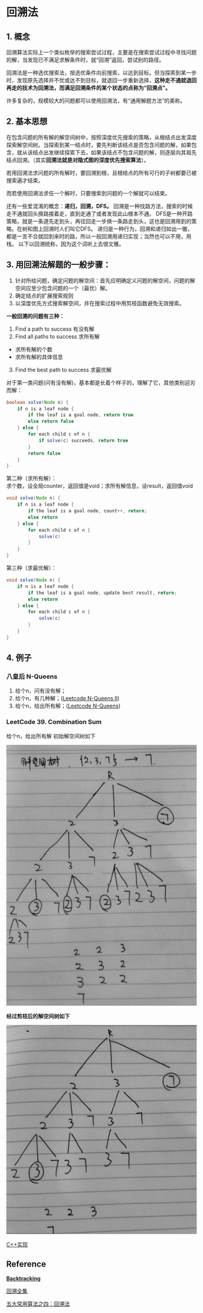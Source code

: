 # 回溯法

## 1. 概念

回溯算法实际上一个类似枚举的搜索尝试过程，主要是在搜索尝试过程中寻找问题的解，当发现已不满足求解条件时，就“回溯”返回，尝试别的路径。

回溯法是一种选优搜索法，按选优条件向前搜索，以达到目标。但当探索到某一步时，发现原先选择并不优或达不到目标，就退回一步重新选择，**这种走不通就退回再走的技术为回溯法，而满足回溯条件的某个状态的点称为“回溯点”。**

许多复杂的，规模较大的问题都可以使用回溯法，有“通用解题方法”的美称。

## 2. 基本思想

在包含问题的所有解的解空间树中，按照深度优先搜索的策略，从根结点出发深度探索解空间树。当探索到某一结点时，要先判断该结点是否包含问题的解，如果包含，就从该结点出发继续探索下去，如果该结点不包含问题的解，则逐层向其祖先结点回溯。（其实**回溯法就是对隐式图的深度优先搜索算法**）。

若用回溯法求问题的所有解时，要回溯到根，且根结点的所有可行的子树都要已被搜索遍才结束。

而若使用回溯法求任一个解时，只要搜索到问题的一个解就可以结束。

还有一些爱混淆的概念：**递归，回溯，DFS。**
回溯是一种找路方法，搜索的时候走不通就回头换路接着走，直到走通了或者发现此山根本不通。
DFS是一种开路策略，就是一条道先走到头，再往回走一步换一条路走到头，这也是回溯用到的策略。在树和图上回溯时人们叫它DFS。
递归是一种行为，回溯和递归如出一辙，都是一言不合就回到来时的路，所以一般回溯用递归实现；当然也可以不用，用栈。
以下以回溯统称，因为这个词听上去很文雅。


## 3. 用回溯法解题的一般步骤：

1. 针对所给问题，确定问题的解空间：首先应明确定义问题的解空间，问题的解空间应至少包含问题的一个（最优）解。
2. 确定结点的扩展搜索规则
3. 以深度优先方式搜索解空间，并在搜索过程中用剪枝函数避免无效搜索。

**一般回溯的问题有三种：**

1. Find a path to success 有没有解
2. Find all paths to success 求所有解
  - 求所有解的个数
  - 求所有解的具体信息
3. Find the best path to success 求最优解

对于第一类问题(问有没有解)，基本都是长着个样子的，理解了它，其他类别迎刃而解：

```java
boolean solve(Node n) {
    if n is a leaf node {
        if the leaf is a goal node, return true
        else return false
    } else {
        for each child c of n {
            if solve(c) succeeds, return true
        }
        return false
    }
}
```

第二种（求所有解）：   
求个数，设全局counter，返回值是void；求所有解信息，设result，返回值void

```java
void solve(Node n) {
    if n is a leaf node {
        if the leaf is a goal node, count++, return;
        else return
    } else {
        for each child c of n {
            solve(c)
        }
    }
}
```

第三种（求最优解）：

```java
void solve(Node n) {
    if n is a leaf node {
        if the leaf is a goal node, update best result, return;
        else return
    } else {
        for each child c of n {
            solve(c)
        }
    }
}
```

## 4. 例子

### 八皇后 N-Queens

1. 给个n，问有没有解；
2. 给个n，有几种解；([Leetcode N-Queens II](https://github.com/HongfeiXu/LeetCode/blob/master/algorithms/cpp/NQueens2.h))
3. 给个n，给出所有解；([Leetcode N-Queens](https://github.com/HongfeiXu/LeetCode/blob/master/algorithms/cpp/NQueens.h))

### LeetCode 39. Combination Sum

给个n，给出所有解
初始解空间树如下

![](https://github.com/HongfeiXu/LeetCode/blob/master/images/CombinationSum.png?raw=true)

**经过剪枝后的解空间树如下**

![](https://github.com/HongfeiXu/LeetCode/blob/master/images/CombinationSum_2.png?raw=true)

[C++实现](https://github.com/HongfeiXu/LeetCode/blob/master/algorithms/cpp/CombinationSum.h)


## Reference

[**Backtracking**](https://www.cis.upenn.edu/~matuszek/cit594-2012/Pages/backtracking.html)

[回溯全集](https://segmentfault.com/a/1190000006121957)

[五大常用算法之四：回溯法](http://www.cnblogs.com/steven_oyj/archive/2010/05/22/1741376.html)
